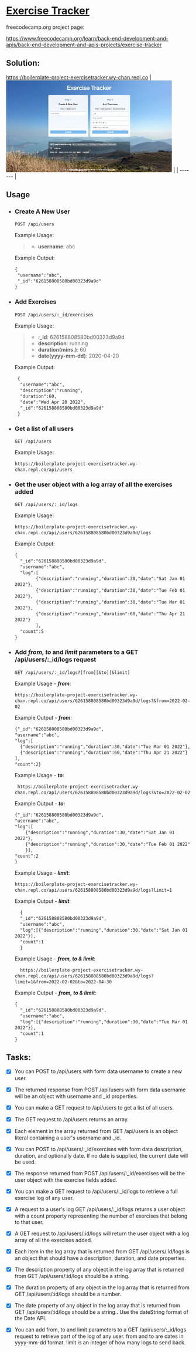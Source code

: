 # [Exercise Tracker](https://www.freecodecamp.org/learn/apis-and-microservices/apis-and-microservices-projects/exercise-tracker)

freecodecamp.org project page:


https://www.freecodecamp.org/learn/back-end-development-and-apis/back-end-development-and-apis-projects/exercise-tracker


## Solution:
https://boilerplate-project-exercisetracker.wy-chan.repl.co
| <a href="https://boilerplate-project-exercisetracker.wy-chan.repl.co"><img src="./images/screen_exercisetracker.png" alt="screenshot" height="250"></a> |
| ------- |

## Usage

- ### Create A New User

      POST /api/users
  
  Example Usage:

  > - **username**: abc

  Example Output:
  
      {
       "username":"abc",
       "_id":"626158808580bd00323d9a9d"
      }

- ### Add Exercises

      POST /api/users/:_id/exercises
  
  Example Usage:
  > - **:_id**: 626158808580bd00323d9a9d
  > - **description**: running
  > - **duration(mins.)**: 60
  > - **date(yyyy-mm-dd)**: 2020-04-20

  Example Output:
  
       {
        "username":"abc",
        "description":"running",
        "duration":60,
        "date":"Wed Apr 20 2022",
        "_id":"626158808580bd00323d9a9d"
       }
  
- ### Get a list of all users

      GET /api/users

  Example Usage:

      https://boilerplate-project-exercisetracker.wy-chan.repl.co/api/users


- ### Get the user object with a log array of all the exercises added

      GET /api/users/:_id/logs

  Example Usage:

      https://boilerplate-project-exercisetracker.wy-chan.repl.co/api/users/626158808580bd00323d9a9d/logs

  Example Output:
  
      {
        "_id":"626158808580bd00323d9a9d",
        "username":"abc",
        "log":[
              {"description":"running","duration":30,"date":"Sat Jan 01 2022"},
              {"description":"running","duration":30,"date":"Tue Feb 01 2022"},
              {"description":"running","duration":30,"date":"Tue Mar 01 2022"},
              {"description":"running","duration":60,"date":"Thu Apr 21 2022"}
              ],
        "count":5
      }

- ### Add ***from***, ***to*** and ***limit*** parameters to a GET /api/users/:_id/logs request

      GET /api/users/:_id/logs?[from][&to][&limit]

  Example Usage - ***from***:

      https://boilerplate-project-exercisetracker.wy-chan.repl.co/api/users/626158808580bd00323d9a9d/logs?&from=2022-02-02

  Example Output - ***from***:

      {"_id":"626158808580bd00323d9a9d",
      "username":"abc",
      "log":[
        {"description":"running","duration":30,"date":"Tue Mar 01 2022"},
        {"description":"running","duration":60,"date":"Thu Apr 21 2022"}
      ],
      "count":2}

  Example Usage - ***to***:
  
       https://boilerplate-project-exercisetracker.wy-chan.repl.co/api/users/626158808580bd00323d9a9d/logs?&to=2022-02-02

  Example Output - ***to***:

      {"_id":"626158808580bd00323d9a9d",
      "username":"abc",
      "log":[
          {"description":"running","duration":30,"date":"Sat Jan 01 2022"},
          {"description":"running","duration":30,"date":"Tue Feb 01 2022"
          }],
      "count":2
      }
  
  Example Usage - ***limit***:

      https://boilerplate-project-exercisetracker.wy-chan.repl.co/api/users/626158808580bd00323d9a9d/logs?limit=1

  Example Output - ***limit***:

        {
        "_id":"626158808580bd00323d9a9d",
        "username":"abc",
        "log":[{"description":"running","duration":30,"date":"Sat Jan 01 2022"}],
        "count":1
        }

  Example Usage - ***from, to & limit***:
        
        https://boilerplate-project-exercisetracker.wy-chan.repl.co/api/users/626158808580bd00323d9a9d/logs?limit=1&from=2022-02-02&to=2022-04-30

  Example Output - ***from, to & limit***:

      {
        "_id":"626158808580bd00323d9a9d",
        "username":"abc",
        "log":[{"description":"running","duration":30,"date":"Tue Mar 01 2022"}],
        "count":1
      }
  

## Tasks:
- [x] You can POST to /api/users with form data username to create a new user.

- [x] The returned response from POST /api/users with form data username will be an object with username and _id properties.

- [x] You can make a GET request to /api/users to get a list of all users.

- [x] The GET request to /api/users returns an array.

- [x] Each element in the array returned from GET /api/users is an object literal containing a user's username and _id.

- [x] You can POST to /api/users/:_id/exercises with form data description, duration, and optionally date. If no date is supplied, the current date will be used.

- [x] The response returned from POST /api/users/:_id/exercises will be the user object with the exercise fields added.

- [x] You can make a GET request to /api/users/:_id/logs to retrieve a full exercise log of any user.

- [x] A request to a user's log GET /api/users/:_id/logs returns a user object with a count property representing the number of exercises that belong to that user.

- [x] A GET request to /api/users/:id/logs will return the user object with a log array of all the exercises added.

- [x] Each item in the log array that is returned from GET /api/users/:id/logs is an object that should have a description, duration, and date properties.

- [x] The description property of any object in the log array that is returned from GET /api/users/:id/logs should be a string.

- [x] The duration property of any object in the log array that is returned from GET /api/users/:id/logs should be a number.

- [x] The date property of any object in the log array that is returned from GET /api/users/:id/logs should be a string.. Use the dateString format of the Date API.

- [x] You can add from, to and limit parameters to a GET /api/users/:_id/logs request to retrieve part of the log of any user. from and to are dates in yyyy-mm-dd format. limit is an integer of how many logs to send back.
